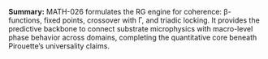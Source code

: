 **Summary:** MATH-026 formulates the RG engine for coherence: β-functions, fixed points, crossover with Γ, and triadic locking. It provides the predictive backbone to connect substrate microphysics with macro-level phase behavior across domains, completing the quantitative core beneath Pirouette’s universality claims.
